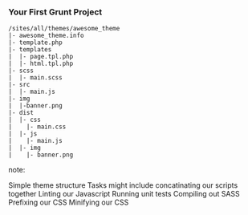 ### Your First Grunt Project ###

```
/sites/all/themes/awesome_theme
|- awesome_theme.info
|- template.php
|- templates
|  |- page.tpl.php
|  |- html.tpl.php
|- scss
|  |- main.scss
|- src
|  |- main.js
|- img
|  |-banner.png
|- dist
|  |- css
|    |- main.css
|  |- js
|    |- main.js
|  |- img
|    |- banner.png
```

note:

Simple theme structure
Tasks might include concatinating our scripts together
Linting our Javascript
Running unit tests
Compiling out SASS
Prefixing our CSS
Minifying our CSS
